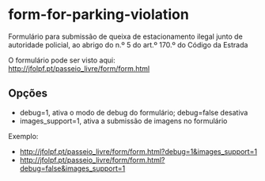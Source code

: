 # form-for-parking-violation

Formulário para submissão de queixa de estacionamento ilegal junto de autoridade policial, ao abrigo do n.º 5 do art.º 170.º do Código da Estrada

O formulário pode ser visto aqui:
http://jfolpf.pt/passeio_livre/form/form.html

## Opções

 * debug=1, ativa o modo de debug do formulário; debug=false desativa
 * images_support=1, ativa a submissão de imagens no formulário

Exemplo:

 * http://jfolpf.pt/passeio_livre/form/form.html?debug=1&images_support=1
 * http://jfolpf.pt/passeio_livre/form/form.html?debug=false&images_support=1
